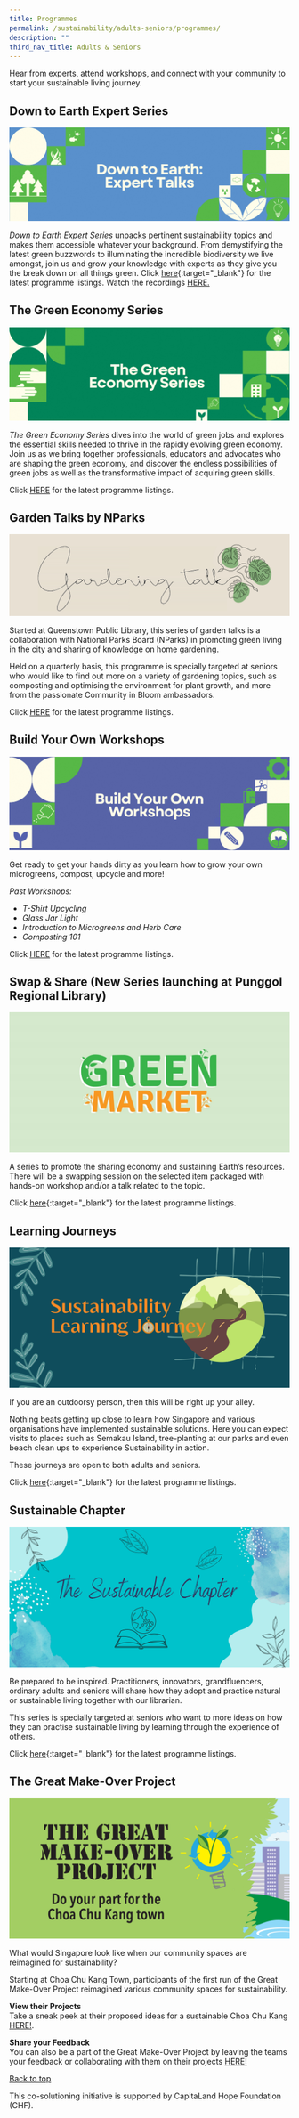 ```yaml
---
title: Programmes
permalink: /sustainability/adults-seniors/programmes/
description: ""
third_nav_title: Adults & Seniors
---
```

<style type="text/css">
/* Links */
.content a { color: #322987; }
.content a:focus,
.content a:hover { color: #28216c; }

/* Button Outline */
.bp-button { padding-left: 1.5rem; padding-right: 1.5rem; }
.bp-button.is-primary-outline { border: 1px solid #322987; color: #322987; background-color: transparent; text-decoration: none; }
.bp-button.is-primary-outline:focus,
.bp-button.is-primary-outline:hover { border: 1px solid #322987; color: #cff2e8; background-color: #322987; text-decoration: none; }

/* Responsive Iframe */
.responsive-iframe { position: absolute; top: 0; left: 0; bottom: 0; right: 0; width: 100%; height: 100%; }
.responsive-iframe-container { position: relative; overflow: hidden; width: 100%; }
.responsive-iframe-container.ratio-16by9 { padding-top: 56.25%; }
.responsive-iframe-container.ratio-4by3 { padding-top: 75%; }
.responsive-iframe-container.ratio-3by2 { padding-top: 66.66%; }
.responsive-iframe-container.ratio-1by1 { padding-top: 100%; }
</style>
Hear from experts, attend workshops, and connect with your community to start your sustainable living journey. 

## **Down to Earth Expert Series**
![Alt text for image on Isomer site](/images/sustainability/experttalkscover.png)


<i>Down to Earth Expert Series</i> unpacks pertinent sustainability topics and makes them accessible whatever your background. From demystifying the latest green buzzwords to illuminating the incredible biodiversity we live amongst, join us and grow your knowledge with experts as they give you the break down on all things green.
Click [here](https://www.eventbrite.sg/cc/programmes-on-sustainability-66229){:target="_blank"} for the latest programme listings.
Watch the recordings <a href="https://nlb.ap.panopto.com/Panopto/Pages/Sessions/List.aspx#folderID=%221eec4f52-625c-42f5-94e4-ae2000b7453e%22">HERE.</a>

## **The Green Economy Series** 

![Alt text for image on Isomer site](/images/sustainability/gmocover.png) 

<i>The Green Economy Series</i> dives into the world of green jobs and explores the essential skills needed to thrive in the rapidly evolving green economy. Join us as we bring together professionals, educators and advocates who are shaping the green economy, and discover the endless possibilities of green jobs as well as the transformative impact of acquiring green skills.  

Click <a href="https://www.eventbrite.sg/cc/programmes-on-sustainability-66229"> HERE</a> for the latest programme listings. 

## **Garden Talks by NParks** 

![Alt text for image on Isomer site](/images/sustainability/Sustainability-AS-Prog-01.jpg) 

Started at Queenstown Public Library, this series of garden talks is a collaboration with National Parks Board (NParks) in promoting green living in the city and sharing of knowledge on home gardening.  

Held on a quarterly basis, this programme is specially targeted at seniors who would like to find out more on a variety of gardening topics, such as composting and optimising the environment for plant growth, and more from the passionate Community in Bloom ambassadors.  

Click <a href="https://www.eventbrite.sg/cc/programmes-on-sustainability-66229"> HERE</a> for the latest programme listings.

## **Build Your Own Workshops** 

![Alt text for image on Isomer site](/images/sustainability/byoworkshopscover.png) 

Get ready to get your hands dirty as you learn how to grow your own microgreens, compost, upcycle and more! 

<i>Past Workshops:</i>  
<ul>  
  <li><i>T-Shirt Upcycling</i></li>  
  <li><i>Glass Jar Light</i></li>  
  <li><i>Introduction to Microgreens and Herb Care</i></li>  
  <li><i>Composting 101</i></li> 
</ul> 

Click <a href="https://www.eventbrite.sg/cc/programmes-on-sustainability-66229"> HERE</a> for the latest programme listings.

## **Swap &amp; Share (New Series launching at Punggol Regional Library)** 

![Alt text for image on Isomer site](/images/sustainability/Sustainability-Prog-AS-GreenMarket.jpg) 

A series to promote the sharing economy and sustaining Earth’s resources. There will be a swapping session on the selected item packaged with hands-on workshop and/or a talk related to the topic.  

Click [here](https://www.eventbrite.sg/cc/programmes-on-sustainability-66229){:target="_blank"} for the latest programme listings. 

## **Learning Journeys**
![Alt text for image on Isomer site](/images/sustainability/Sustainability-AS-Prog-05.jpg)

If you are an outdoorsy person, then this will be right up your alley. 

Nothing beats getting up close to learn how Singapore and various organisations have implemented sustainable solutions. Here you can expect visits to places such as Semakau Island, tree-planting at our parks and even beach clean ups to experience Sustainability in action. 

These journeys are open to both adults and seniors. 

Click [here](https://www.eventbrite.sg/cc/programmes-on-sustainability-66229){:target="_blank"} for the latest programme listings.

## **Sustainable Chapter**
![Alt text for image on Isomer site](/images/sustainability/Sustainability-AS-Prog-06.jpg)

Be prepared to be inspired. Practitioners, innovators, grandfluencers, ordinary adults and seniors will share how they adopt and practise natural or sustainable living together with our librarian. 

This series is specially targeted at seniors who want to more ideas on how they can practise sustainable living by learning through the experience of others. 

Click [here](https://www.eventbrite.sg/cc/programmes-on-sustainability-66229){:target="_blank"} for the latest programme listings.

## **The Great Make-Over Project**
![Alt text for image on Isomer site](/images/sustainability/adults-and-seniors/GMO_eDM_600x300_1.jpg)

What would Singapore look like when our community spaces are reimagined for sustainability? 

Starting at Choa Chu Kang Town, participants of the first run of the Great Make-Over Project reimagined various community spaces for sustainability. 

<b>View their Projects</b>
<br>Take a sneak peek at their proposed ideas for a sustainable Choa Chu Kang <a href="https://go.gov.sg/gmoprojects" target="_blank">HERE!</a>.

<b>Share your Feedback</b>
<br>You can also be a part of the Great Make-Over Project by leaving the teams your feedback or collaborating with them on their projects <a href="https://go.gov.sg/gmocommunity/" target="_blank">HERE!</a>

<p class="has-text-right margin--top--xl"><a href="#main-content">Back to top</a></p>

This co-solutioning initiative is supported by CapitaLand Hope Foundation (CHF).